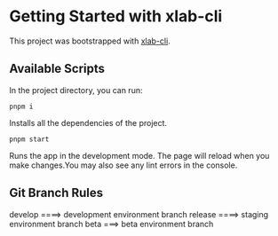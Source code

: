 # Getting Started with xlab-cli

This project was bootstrapped with [xlab-cli](https://aicarrier.feishu.cn/docx/Hs2bdnxBfoGbbIxDadjcQNgtnpc).

## Available Scripts

In the project directory, you can run:

`pnpm i`

Installs all the dependencies of the project.

`pnpm start`

Runs the app in the development mode.
The page will reload when you make changes.You may also see any lint errors in the console.

## Git Branch Rules

develop ====> development environment branch
release ====> staging environment branch
beta ===> beta environment branch
